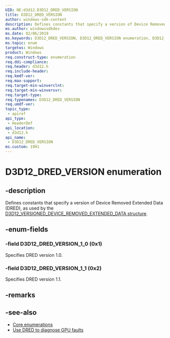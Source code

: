 ```yaml
---
UID: NE:d3d12.D3D12_DRED_VERSION
title: D3D12_DRED_VERSION
author: windows-sdk-content
description: Defines constants that specify a version of Device Removed Extended Data (DRED), as used by the D3D12_VERSIONED_DEVICE_REMOVED_EXTENDED_DATA structure.
ms.author: windowssdkdev
ms.date: 02/06/2019
ms.keywords: D3D12_DRED_VERSION, D3D12_DRED_VERSION enumeration, D3D12_DRED_VERSION_1_0, D3D12_DRED_VERSION_1_1, d3d12/D3D12_DRED_VERSION, d3d12/D3D12_DRED_VERSION enumeration, d3d12/D3D12_DRED_VERSION_1_0, d3d12/D3D12_DRED_VERSION_1_1, direct3d12.d3d12_dred_version
ms.topic: enum
targetos: Windows
product: Windows
req.construct-type: enumeration
req.ddi-compliance: 
req.header: d3d12.h
req.include-header: 
req.kmdf-ver: 
req.max-support: 
req.target-min-winverclnt: 
req.target-min-winversvr: 
req.target-type: 
req.typenames: D3D12_DRED_VERSION
req.umdf-ver: 
topic_type:
 - apiref
api_type:
 - HeaderDef
api_location:
 - d3d12.h
api_name:
 - D3D12_DRED_VERSION
ms.custom: 19H1
---
```


# D3D12_DRED_VERSION enumeration

## -description

Defines constants that specify a version of Device Removed Extended Data (DRED), as used by the [D3D12_VERSIONED_DEVICE_REMOVED_EXTENDED_DATA structure](ns-d3d12-d3d12_versioned_device_removed_extended_data.md).

## -enum-fields

### -field D3D12_DRED_VERSION_1_0 (0x1)

Specifies DRED version 1.0.

### -field D3D12_DRED_VERSION_1_1 (0x2)

Specifies DRED version 1.1.

## -remarks

## -see-also

* [Core enumerations](/windows/desktop/direct3d12/direct3d-12-enumerations)
* [Use DRED to diagnose GPU faults](/windows/desktop/direct3d12/use-dred)
